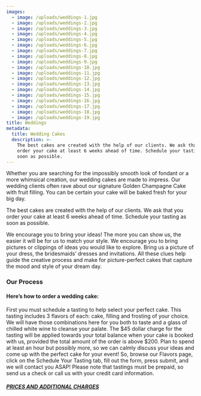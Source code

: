```yaml
---
images:
  - image: /uploads/weddings-1.jpg
  - image: /uploads/weddings-2.jpg
  - image: /uploads/weddings-3.jpg
  - image: /uploads/weddings-4.jpg
  - image: /uploads/weddings-5.jpg
  - image: /uploads/weddings-6.jpg
  - image: /uploads/weddings-7.jpg
  - image: /uploads/weddings-8.jpg
  - image: /uploads/weddings-9.jpg
  - image: /uploads/weddings-10.jpg
  - image: /uploads/weddings-11.jpg
  - image: /uploads/weddings-12.jpg
  - image: /uploads/weddings-13.jpg
  - image: /uploads/weddings-14.jpg
  - image: /uploads/weddings-15.jpg
  - image: /uploads/weddings-16.jpg
  - image: /uploads/weddings-17.jpg
  - image: /uploads/weddings-18.jpg
  - image: /uploads/weddings-19.jpg
title: Weddings
metadata:
  title: Wedding Cakes
  description: >-
    The best cakes are created with the help of our clients. We ask that you
    order your cake at least 6 weeks ahead of time. Schedule your tasting as
    soon as possible.
---
```


Whether you are searching for the impossibly smooth look of fondant or a more whimsical creation, our wedding cakes are made to impress. Our wedding clients often rave about our signature Golden Champagne Cake with fruit filling. You can be certain your cake will be baked fresh for your big day.

The best cakes are created with the help of our clients. We ask that you order your cake at least 6 weeks ahead of time. Schedule your tasting as soon as possible.

We encourage you to bring your ideas! The more you can show us, the easier it will be for us to match your style. We encourage you to bring pictures or clippings of ideas you would like to explore. Bring us a picture of your dress, the bridesmaids’ dresses and invitations. All these clues help guide the creative process and make for picture-perfect cakes that capture the mood and style of your dream day.

### Our Process

#### Here’s how to order a wedding cake:

First you must schedule a tasting to help select your perfect cake. This tasting includes 3 flavors of each: cake, filling and frosting of your choice. We will have those combinations here for you both to taste and a glass of chilled white wine to cleanse your palate. The $45 dollar charge for the tasting will be applied towards your total balance when your cake is booked with us, provided the total amount of the order is above $200. Plan to spend at least an hour but possibly more, so we can calmly discuss your ideas and come up with the perfect cake for your event! So, browse our Flavors page, click on the Schedule Your Tasting tab, fill out the form, press submit, and we will contact you ASAP! Please note that tastings must be prepaid, so send us a check or call us with your credit card information.

##### [PRICES AND ADDITIONAL CHARGES](https://cakeelizabeth.com/cake-pricing)
